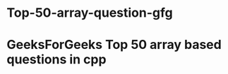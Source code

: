 # Top-50-array-question-gfg
<div>
<h1>
GeeksForGeeks Top 50 array based questions in cpp
</h1>
</div>
